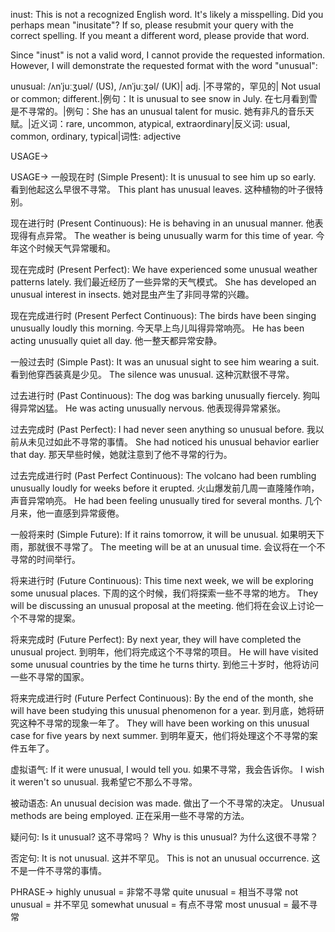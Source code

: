 inust:  This is not a recognized English word. It's likely a misspelling.  Did you perhaps mean "inusitate"?  If so, please resubmit your query with the correct spelling. If you meant a different word, please provide that word.

Since "inust" is not a valid word, I cannot provide the requested information. However, I will demonstrate the requested format with the word "unusual":

unusual: /ʌnˈjuːʒuəl/ (US), /ʌnˈjuːʒəl/ (UK)| adj. |不寻常的，罕见的| Not usual or common; different.|例句：It is unusual to see snow in July.  在七月看到雪是不寻常的。|例句：She has an unusual talent for music. 她有非凡的音乐天赋。|近义词：rare, uncommon, atypical, extraordinary|反义词: usual, common, ordinary, typical|词性: adjective


USAGE->

USAGE->
一般现在时 (Simple Present):
It is unusual to see him up so early.  看到他起这么早很不寻常。
This plant has unusual leaves. 这种植物的叶子很特别。


现在进行时 (Present Continuous):
He is behaving in an unusual manner. 他表现得有点异常。
The weather is being unusually warm for this time of year. 今年这个时候天气异常暖和。


现在完成时 (Present Perfect):
We have experienced some unusual weather patterns lately.  我们最近经历了一些异常的天气模式。
She has developed an unusual interest in insects. 她对昆虫产生了非同寻常的兴趣。


现在完成进行时 (Present Perfect Continuous):
The birds have been singing unusually loudly this morning.  今天早上鸟儿叫得异常响亮。
He has been acting unusually quiet all day. 他一整天都异常安静。


一般过去时 (Simple Past):
It was an unusual sight to see him wearing a suit.  看到他穿西装真是少见。
The silence was unusual.  这种沉默很不寻常。


过去进行时 (Past Continuous):
The dog was barking unusually fiercely.  狗叫得异常凶猛。
He was acting unusually nervous. 他表现得异常紧张。


过去完成时 (Past Perfect):
I had never seen anything so unusual before. 我以前从未见过如此不寻常的事情。
She had noticed his unusual behavior earlier that day.  那天早些时候，她就注意到了他不寻常的行为。


过去完成进行时 (Past Perfect Continuous):
The volcano had been rumbling unusually loudly for weeks before it erupted.  火山爆发前几周一直隆隆作响，声音异常响亮。
He had been feeling unusually tired for several months.  几个月来，他一直感到异常疲倦。


一般将来时 (Simple Future):
If it rains tomorrow, it will be unusual.  如果明天下雨，那就很不寻常了。
The meeting will be at an unusual time. 会议将在一个不寻常的时间举行。


将来进行时 (Future Continuous):
This time next week, we will be exploring some unusual places.  下周的这个时候，我们将探索一些不寻常的地方。
They will be discussing an unusual proposal at the meeting.  他们将在会议上讨论一个不寻常的提案。


将来完成时 (Future Perfect):
By next year, they will have completed the unusual project.  到明年，他们将完成这个不寻常的项目。
He will have visited some unusual countries by the time he turns thirty.  到他三十岁时，他将访问一些不寻常的国家。


将来完成进行时 (Future Perfect Continuous):
By the end of the month, she will have been studying this unusual phenomenon for a year.  到月底，她将研究这种不寻常的现象一年了。
They will have been working on this unusual case for five years by next summer.  到明年夏天，他们将处理这个不寻常的案件五年了。


虚拟语气:
If it were unusual, I would tell you. 如果不寻常，我会告诉你。
I wish it weren't so unusual. 我希望它不那么不寻常。

被动语态:
An unusual decision was made. 做出了一个不寻常的决定。
Unusual methods are being employed.  正在采用一些不寻常的方法。

疑问句:
Is it unusual? 这不寻常吗？
Why is this unusual? 为什么这很不寻常？

否定句:
It is not unusual. 这并不罕见。
This is not an unusual occurrence.  这不是一件不寻常的事情。



PHRASE->
highly unusual = 非常不寻常
quite unusual = 相当不寻常
not unusual = 并不罕见
somewhat unusual = 有点不寻常
most unusual = 最不寻常


